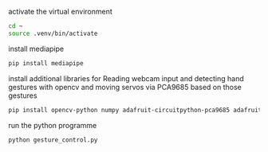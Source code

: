 activate the virtual environment 

```bash
cd ~
source .venv/bin/activate
```

install mediapipe

```bash
pip install mediapipe
```

install additional  libraries for Reading webcam input and detecting hand gestures with opencv and moving servos via PCA9685 based on those gestures

```bash
pip install opencv-python numpy adafruit-circuitpython-pca9685 adafruit-circuitpython-servokit adafruit-blinka
```

run the python programme 


```bash
python gesture_control.py
```



